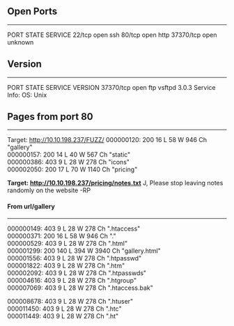 ## Open Ports 
---

PORT      STATE SERVICE
22/tcp    open  ssh
80/tcp    open  http
37370/tcp open  unknown

## Version
---
PORT      STATE SERVICE VERSION
37370/tcp open  ftp     vsftpd 3.0.3
Service Info: OS: Unix
## Pages from port 80
---
Target: http://10.10.198.237/FUZZ/
000000120:   200        16 L     58 W       946 Ch      "gallery"        
000000157:   200        14 L     40 W       567 Ch      "static"         
000000386:   403        9 L      28 W       278 Ch      "icons"          
000002050:   200        17 L     70 W       1140 Ch     "pricing"     


**Target: http://10.10.198.237/pricing/notes.txt**
J,
Please stop leaving notes randomly on the website
-RP

#### From url/gallery
---

000000149:   403        9 L      28 W       278 Ch      ".htaccess"      
000000371:   200        16 L     58 W       946 Ch      "."              
000000529:   403        9 L      28 W       278 Ch      ".html"          
000001299:   200        140 L    394 W      3940 Ch     "gallery.html"   
000001556:   403        9 L      28 W       278 Ch      ".htpasswd"      
000001822:   403        9 L      28 W       278 Ch      ".htm"           
000002092:   403        9 L      28 W       278 Ch      ".htpasswds"     
000004616:   403        9 L      28 W       278 Ch      ".htgroup"       
000007069:   403        9 L      28 W       278 Ch      ".htaccess.bak"  

000008678:   403        9 L      28 W       278 Ch      ".htuser"        
000011450:   403        9 L      28 W       278 Ch      ".htc"           
000011449:   403        9 L      28 W       278 Ch      ".ht"      
